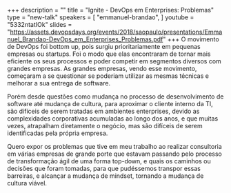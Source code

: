 +++
description = ""
title = "Ignite - DevOps em Enterprises: Problemas"
type = "new-talk"
speakers = [
        "emmanuel-brandao",
]
youtube = "5332ntatIOk"
slides = "https://assets.devopsdays.org/events/2018/saopaulo/presentations/Emmanuel_Brandao-DevOps_em_Enterprises_Problemas.pdf"
+++
O movimento de DevOps foi bottom up, pois surgiu prioritariamente em pequenas empresas ou startups. Foi o modo que elas encontraram de tornar mais eficiente os seus processos e poder competir em segmentos diversos com grandes empresas. As grandes empresas, vendo esse movimento, começaram a se questionar se poderiam utilizar as mesmas técnicas e melhorar a sua entrega de software.

Porém desde questões como mudança no processo de desenvolvimento de software até mudança de cultura, para aproximar o cliente interno da TI, são difíceis de serem tratadas em ambientes enterprises, devido as complexidades corporativas acumuladas ao longo dos anos, e que muitas vezes, atrapalham diretamente o negócio, mas são difíceis de serem identificadas pela própria empresa.

Quero expor os problemas que tive em meu trabalho ao realizar consultoria em várias empresas de grande porte que estavam passando pelo processo de transformação ágil de uma forma top-down, e quais os caminhos ou decisões que foram tomadas, para que pudéssemos transpor essas barreiras, e alcançar a mudança de mindset, tornando a mudança de cultura viável.